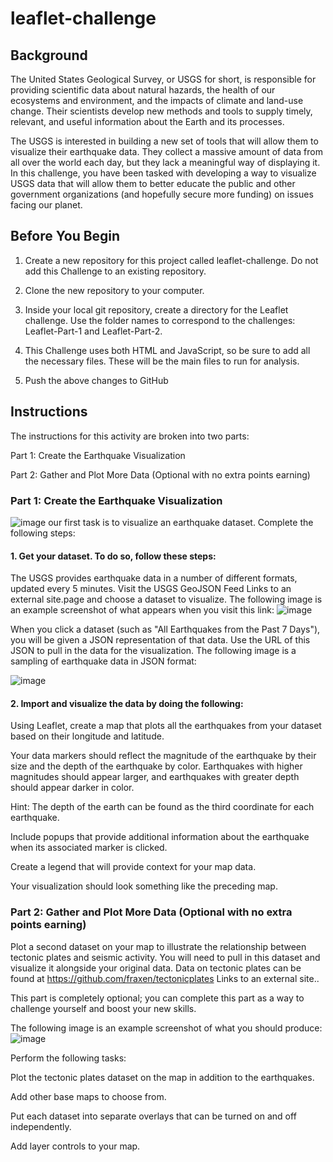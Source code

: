 # leaflet-challenge



## Background
The United States Geological Survey, or USGS for short, is responsible for providing scientific data about natural hazards, the health of our ecosystems and environment, and the impacts of climate and land-use change. Their scientists develop new methods and tools to supply timely, relevant, and useful information about the Earth and its processes.

The USGS is interested in building a new set of tools that will allow them to visualize their earthquake data. They collect a massive amount of data from all over the world each day, but they lack a meaningful way of displaying it. In this challenge, you have been tasked with developing a way to visualize USGS data that will allow them to better educate the public and other government organizations (and hopefully secure more funding) on issues facing our planet.

## Before You Begin
1. Create a new repository for this project called leaflet-challenge. Do not add this Challenge to an existing repository.

2. Clone the new repository to your computer.

3. Inside your local git repository, create a directory for the Leaflet challenge. Use the folder names to correspond to the challenges: Leaflet-Part-1 and Leaflet-Part-2.

4. This Challenge uses both HTML and JavaScript, so be sure to add all the necessary files. These will be the main files to run for analysis.

5. Push the above changes to GitHub

## Instructions
The instructions for this activity are broken into two parts:

Part 1: Create the Earthquake Visualization

Part 2: Gather and Plot More Data (Optional with no extra points earning)

### Part 1: Create the Earthquake Visualization

![image](https://user-images.githubusercontent.com/111699427/218159279-c7237abd-b970-45a7-8571-cbfcf8307f63.png)
our first task is to visualize an earthquake dataset. Complete the following steps:

#### 1. Get your dataset. To do so, follow these steps:

The USGS provides earthquake data in a number of different formats, updated every 5 minutes. Visit the USGS GeoJSON Feed Links to an external site.page and choose a dataset to visualize. The following image is an example screenshot of what appears when you visit this link:
![image](https://user-images.githubusercontent.com/111699427/218159548-93af016a-408f-4db5-b723-980062382223.png)

When you click a dataset (such as "All Earthquakes from the Past 7 Days"), you will be given a JSON representation of that data. Use the URL of this JSON to pull in the data for the visualization. The following image is a sampling of earthquake data in JSON format:

![image](https://user-images.githubusercontent.com/111699427/218159625-3d7206a4-4600-4415-b249-fc309e174401.png)

#### 2. Import and visualize the data by doing the following:

Using Leaflet, create a map that plots all the earthquakes from your dataset based on their longitude and latitude.

Your data markers should reflect the magnitude of the earthquake by their size and the depth of the earthquake by color. Earthquakes with higher magnitudes should appear larger, and earthquakes with greater depth should appear darker in color.

Hint: The depth of the earth can be found as the third coordinate for each earthquake.

Include popups that provide additional information about the earthquake when its associated marker is clicked.

Create a legend that will provide context for your map data.

Your visualization should look something like the preceding map.

### Part 2: Gather and Plot More Data (Optional with no extra points earning)
Plot a second dataset on your map to illustrate the relationship between tectonic plates and seismic activity. You will need to pull in this dataset and visualize it alongside your original data. Data on tectonic plates can be found at https://github.com/fraxen/tectonicplates Links to an external site..

This part is completely optional; you can complete this part as a way to challenge yourself and boost your new skills.

The following image is an example screenshot of what you should produce:
![image](https://user-images.githubusercontent.com/111699427/218159788-ffc29b54-4bd2-44d8-bf43-3d3ef87de4b5.png)

Perform the following tasks:

Plot the tectonic plates dataset on the map in addition to the earthquakes.

Add other base maps to choose from.

Put each dataset into separate overlays that can be turned on and off independently.

Add layer controls to your map.


